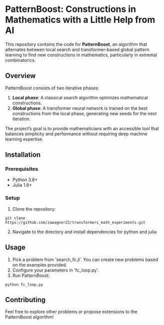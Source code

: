 # PatternBoost: Constructions in Mathematics with a Little Help from AI

This repository contains the code for **PatternBoost**, an algorithm that alternates between local search and transformer-based global pattern learning to find new constructions in mathematics, particularly in extremal combinatorics. 

## Overview
PatternBoost consists of two iterative phases:
1. **Local phase**: A classical search algorithm optimizes mathematical constructions.
2. **Global phase**: A transformer neural network is trained on the best constructions from the local phase, generating new seeds for the next iteration.

The project’s goal is to provide mathematicians with an accessible tool that balances simplicity and performance without requiring deep machine learning expertise.

## Installation

### Prerequisites
- Python 3.8+
- Julia 1.6+

### Setup
1. Clone the repository:
```
git clone https://github.com/zawagner22/transformers_math_experiments.git
```
2. Navigate to the directory and install dependencies for python and julia

## Usage
1. Pick a problem from 'search_fc.jl'. You can create new problems based on the examples provided.
2. Configure your parameters in 'fc_loop.py'.
3. Run PatternBoost:
```
python fc_loop.py
```

## Contributing
Feel free to explore other problems or propose extensions to the PatternBoost algorithm!